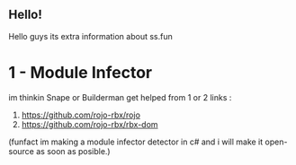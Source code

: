 ## Hello!

Hello guys its extra information about ss.fun

# 1 - Module Infector

im thinkin Snape or Builderman get helped from 1 or 2 links :

1. https://github.com/rojo-rbx/rojo 
2. https://github.com/rojo-rbx/rbx-dom

(funfact im making a module infector detector in c# and i will make it open-source as soon as posible.)
